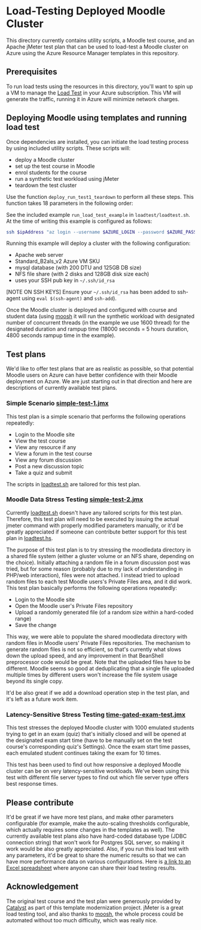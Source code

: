 # Load-Testing Deployed Moodle Cluster

This directory currently contains utility scripts, a Moodle test
course, and an Apache jMeter test plan that can be used to load-test a
Moodle cluster on Azure using the Azure Resource Manager templates in
this repository.

## Prerequisites

To run load tests using the resources in this directory, you'll want
to spin up a VM to manage the [Load Test](Deploy_Load_Test_VM.md) in
your Azure subscription. This VM will generate the traffic, running it
in Azure will minimize network charges.

## Deploying Moodle using templates and running load test

Once dependencies are installed, you can initiate the load testing
process by using included utility scripts. These scripts will:

* deploy a Moodle cluster
* set up the test course in Moodle
* enrol students for the course
* run a synthetic test workload using jMeter
* teardown the test cluster

Use the function `deploy_run_test1_teardown` to perform all these
steps. This function takes 18 parameters in the following order:

See the included example `run_load_test_example` in
`loadtest/loadtest.sh`. At the time of writing this example is
configured as follows:

``` bash
ssh $ipAddress "az login --username $AZURE_LOGIN --password $AZURE_PASSWORD; az account set --subscription $AZURE_SUBSCRIPTION_ID; run_load_test_example"
```

Running this example will deploy a cluster with the following configuration:

* Apache web server
* Standard_B2als_v2 Azure VM SKU
* mysql database (with 200 DTU and 125GB DB size)
* NFS file share (with 2 disks and 128GB disk size each)
* uses your SSH pub key in `~/.ssh/id_rsa`

[NOTE ON SSH KEYS] Ensure your `~/.ssh/id_rsa` has been  added to ssh-agent using `eval $(ssh-agent)` and `ssh-add`).

Once the Moodle cluster is deployed and configured with course and
student data (using [moosh](https://moosh-online.com/) it will run the
synthetic workload with designated number of concurrent threads (in
the example we use 1600 thread) for the designated duration and rampup
time (18000 seconds = 5 hours duration, 4800 seconds rampup time in
the example).

## Test plans

We'd like to offer test plans that are as realistic as possible, so that potential
Moodle users on Azure can have better confidence with their Moodle deployment on Azure.
We are just starting out in that direction and here are descriptions of currently
available test plans.

### Simple Scenario [simple-test-1.jmx](./simple-test-1.jmx)

This test plan is a simple scenario that performs the following operations repeatedly:

* Login to the Moodle site
* View the test course
* View any resource if any
* View a forum in the test course
* View any forum discussion
* Post a new discussion topic
* Take a quiz and submit

The scripts in [loadtest.sh](./loadtest.sh) are tailored for this test plan.

### Moodle Data Stress Testing [simple-test-2.jmx](./simple-test-2.jmx)

Currently [loadtest.sh](./loadtest.sh) doesn't have any tailored scripts for this
test plan. Therefore, this test plan will need to be executed by issuing the
actual jmeter command with properly modified parameters manually, or it'd be
greatly appreciated if someone can contribute better support for this test plan
in [loadtest.hs](./loadtest.sh).

The purpose of this test plan is to try stressing the moodledata directory
in a shared file system (either a gluster volume or an NFS share, depending
on the choice). Initially attaching a random file in a forum discussion post
was tried, but for some reason (probably due to my lack of understanding
in PHP/web interaction), files were not attached. I instead tried to upload
random files to each test Moodle users's Private Files area, and it did work.
This test plan basically performs the following operations repeatedly:

* Login to the Moodle site
* Open the Moodle user's Private Files repository
* Upload a randomly generated file (of a random size within a hard-coded range)
* Save the change

This way, we were able to populate the shared moodledata directory with
random files in Moodle users' Private Files repositories. The mechanism
to generate random files is not so efficient, so that's currently what
slows down the upload speed, and any improvement in that BeanShell preprocessor
code would be great. Note that the uploaded files have to be different.
Moodle seems so good at deduplicating that a single file uploaded multiple
times by different users won't increase the file system usage beyond its
single copy.

It'd be also great if we add a download operation step in the test plan,
and it's left as a future work item.

### Latency-Sensitive Stress Testing [time-gated-exam-test.jmx](./time-gated-exam-test.jmx)

This test stresses the deployed Moodle cluster with 1000 emulated students
trying to get in an exam (quiz) that's initially closed and will be opened
at the designated exam start time (have to be manually set on the test course's
corresponding quiz's Settings). Once the exam start time passes, each emulated
student continues taking the exam for 10 times.

This test has been used to find out how responsive
a deployed Moodle cluster can be on very latency-sensitive workloads. We've been
using this test with different file server types to find out which file server
type offers best response times.

## Please contribute

It'd be great if we have more test plans, and make other parameters configurable (for
example, make the auto-scaling thresholds configurable, which actually requires
some changes in the templates as well). The currently available test plans
also have hard-coded database type (JDBC connection string) that won't work
for Postgres SQL server, so making it work would be also greatly appreciated.
Also, if you run this load test with any parameters, it'd be great to share
the numeric results so that we can have more performance data on various
configurations. Here is [a link to an Excel spreadsheet](https://1drv.ms/x/s!Aj6KpM6lFGAjgd4D6IV8_6M42q9omA)
where anyone can share their load testing results.

## Acknowledgement

The original test course and the test plan were generously provided by
[Catalyst](https://github.com/catalyst) as part of this template modernization
project. jMeter is a great load testing tool, and also thanks to [moosh](http://moosh-online.com/),
the whole process could be automated without too much difficulty, which was
really nice.
